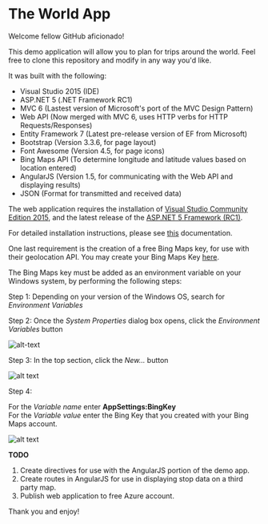 # The World App

Welcome fellow GitHub aficionado!

This demo application will allow you to plan for trips around the world.  Feel free to clone this repository and modify in any way you'd like.

It was built with the following:
* Visual Studio 2015 (IDE)
* ASP.NET 5 (.NET Framework RC1)
* MVC 6 (Lastest version of Microsoft's port of the MVC Design Pattern)
* Web API (Now merged with MVC 6, uses HTTP verbs for HTTP Requests/Responses)
* Entity Framework 7 (Latest pre-release version of EF from Microsoft)
* Bootstrap (Version 3.3.6, for page layout)
* Font Awesome (Version 4.5, for page icons)
* Bing Maps API (To determine longitude and latitude values based on location entered)
* AngularJS (Version 1.5, for communicating with the Web API and displaying results)
* JSON (Format for transmitted and received data)

The web application requires the installation of [Visual Studio Community Edition 2015](https://www.visualstudio.com/en-us/products/visual-studio-community-vs.aspx), and the latest release of the [ASP.NET 5 Framework (RC1)](https://go.microsoft.com/fwlink/?LinkId=627627).  

For detailed installation instructions, please see [this](http://docs.asp.net/en/latest/getting-started/installing-on-windows.html) documentation.

One last requirement is the creation of a free Bing Maps key, for use with their geolocation API.  You may create your Bing Maps Key [here](https://www.bingmapsportal.com/).

The Bing Maps key must be added as an environment variable on your Windows system, by performing the following steps:

Step 1: Depending on your version of the Windows OS, search for _Environment Variables_

Step 2: Once the _System Properties_ dialog box opens, click the _Environment Variables_ button

![alt-text](http://www.jasonpriddy.com/images/SystemProperties.png "System Properties")

Step 3: In the top section, click the _New..._ button

![alt text](http://www.jasonpriddy.com/images/EnvironmentVariables.png "Environment Variables")

Step 4:

For the _Variable name_ enter **AppSettings:BingKey**   
For the _Variable value_ enter the Bing Key that you created with your Bing Maps account.

![alt text](http://www.jasonpriddy.com/images/EnvironmentVariablesValues.png "Environment Variables Values")

**TODO**
1. Create directives for use with the AngularJS portion of the demo app.
2. Create routes in AngularJS for use in displaying stop data on a third party map.
3. Publish web application to free Azure account.

Thank you and enjoy!